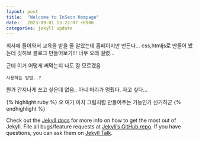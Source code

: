 ```yaml
---
layout: post
title:  "Welcome to InSeon Hompage"
date:   2023-09-01 13:22:07 +0900
categories: jekyll update
---
```

회사에 들어와서 교육을 받을 줄 알았는데 홈페이지만 만든다...
css,htmljs로 만들어 봤는데 깃허브 블로그 만들어보기!!!
너무 오래 걸렸...

근데 이거 어떻게 써먹는지 나도 잘 모르겠음

`사용하는 방법..?`

뭔가 간지나게 쓰고 싶은데 없음.. 아니 머리가 멈췄다.
자고 싶다...



{% highlight ruby %}
오 여기 마치 그림처럼 만들어주는 기능인가 신기하군
{% endhighlight %}

Check out the [Jekyll docs][jekyll-docs] for more info on how to get the most out of Jekyll. File all bugs/feature requests at [Jekyll’s GitHub repo][jekyll-gh]. If you have questions, you can ask them on [Jekyll Talk][jekyll-talk].

[jekyll-docs]: https://jekyllrb.com/docs/home
[jekyll-gh]:   https://github.com/jekyll/jekyll
[jekyll-talk]: https://talk.jekyllrb.com/
